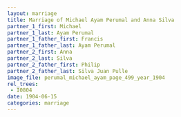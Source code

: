 ```yaml
---
layout: marriage
title: Marriage of Michael Ayam Perumal and Anna Silva
partner_1_first: Michael
partner_1_last: Ayam Perumal
partner_1_father_first: Francis
partner_1_father_last: Ayam Perumal
partner_2_first: Anna
partner_2_last: Silva
partner_2_father_first: Philip
partner_2_father_last: Silva Juan Pulle
image_file: perumal_michael_ayam_page_499_year_1904
rel_trees:
 - I0804
date: 1904-06-15
categories: marriage
---
```


